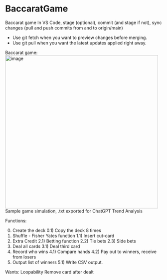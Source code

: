 # BaccaratGame
 Baccarat game
In VS Code, stage (optional), commit (and stage if not), sync changes (pull and push commits from and to origin/main)
- Use git fetch when you want to preview changes before merging.
- Use git pull when you want the latest updates applied right away.


Baccarat game:
<img width="490" alt="image" src="https://github.com/user-attachments/assets/2708ce5f-3da8-4052-846e-75814e9cc980" />
Sample game simulation, .txt exported for ChatGPT Trend Analysis

Functions:

0) Create the deck
0.1) Copy the deck 8 times
1) Shuffle - Fisher Yates function
1.1) Insert cut-card
2) Extra Credit 
2.1) Betting function 
2.2) Tie bets
2.3) Side bets
3) Deal all cards
3.1) Deal third card
4) Record who wins
4.1) Compare hands
4.2) Pay out to winners, receive from losers
5) Output list of winners
5.1) Write CSV output.

Wants:
Loopability
Remove card after dealt
